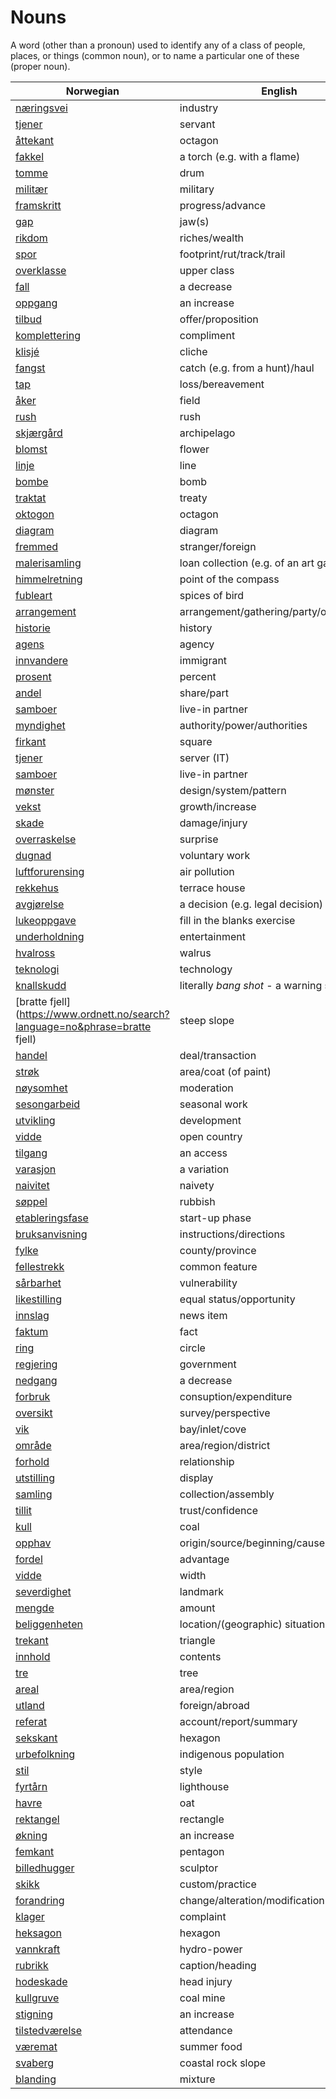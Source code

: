 # Nouns

A word (other than a pronoun) used to identify any of a class of people, places, or things (common noun), or to name a particular one of these (proper noun).

| Norwegian | English | Gender |
| --- | --- | --- |
| [næringsvei](https://www.ordnett.no/search?language=no&phrase=næringsvei) | industry | m |
| [tjener](https://www.ordnett.no/search?language=no&phrase=tjener) | servant | m |
| [åttekant](https://www.ordnett.no/search?language=no&phrase=åttekant) | octagon | m |
| [fakkel](https://www.ordnett.no/search?language=no&phrase=fakkel) | a torch (e.g. with a flame) | m |
| [tomme](https://www.ordnett.no/search?language=no&phrase=tomme) | drum | m |
| [militær](https://www.ordnett.no/search?language=no&phrase=militær) | military | m |
| [framskritt](https://www.ordnett.no/search?language=no&phrase=framskritt) | progress/advance | i |
| [gap](https://www.ordnett.no/search?language=no&phrase=gap) | jaw(s) | m |
| [rikdom](https://www.ordnett.no/search?language=no&phrase=rikdom) | riches/wealth | m |
| [spor](https://www.ordnett.no/search?language=no&phrase=spor) | footprint/rut/track/trail | i |
| [overklasse](https://www.ordnett.no/search?language=no&phrase=overklasse) | upper class | m |
| [fall](https://www.ordnett.no/search?language=no&phrase=fall) | a decrease | i |
| [oppgang](https://www.ordnett.no/search?language=no&phrase=oppgang) | an increase | m |
| [tilbud](https://www.ordnett.no/search?language=no&phrase=tilbud) | offer/proposition | i |
| [komplettering](https://www.ordnett.no/search?language=no&phrase=komplettering) | compliment | m |
| [klisjé](https://www.ordnett.no/search?language=no&phrase=klisjé) | cliche | m |
| [fangst](https://www.ordnett.no/search?language=no&phrase=fangst) | catch (e.g. from a hunt)/haul | m |
| [tap](https://www.ordnett.no/search?language=no&phrase=tap) | loss/bereavement | i |
| [åker](https://www.ordnett.no/search?language=no&phrase=åker) | field | m |
| [rush](https://www.ordnett.no/search?language=no&phrase=rush) | rush | i |
| [skjærgård](https://www.ordnett.no/search?language=no&phrase=skjærgård) | archipelago | m |
| [blomst](https://www.ordnett.no/search?language=no&phrase=blomst) | flower | m |
| [linje](https://www.ordnett.no/search?language=no&phrase=linje) | line | m |
| [bombe](https://www.ordnett.no/search?language=no&phrase=bombe) | bomb | m |
| [traktat](https://www.ordnett.no/search?language=no&phrase=traktat) | treaty | m |
| [oktogon](https://www.ordnett.no/search?language=no&phrase=oktogon) | octagon | m |
| [diagram](https://www.ordnett.no/search?language=no&phrase=diagram) | diagram | i |
| [fremmed](https://www.ordnett.no/search?language=no&phrase=fremmed) | stranger/foreign | m |
| [malerisamling](https://www.ordnett.no/search?language=no&phrase=malerisamling) | loan collection (e.g. of an art gallery) | m |
| [himmelretning](https://www.ordnett.no/search?language=no&phrase=himmelretning) | point of the compass | m |
| [fubleart](https://www.ordnett.no/search?language=no&phrase=fubleart) | spices of bird | m/f |
| [arrangement](https://www.ordnett.no/search?language=no&phrase=arrangement) | arrangement/gathering/party/organisation | i |
| [historie](https://www.ordnett.no/search?language=no&phrase=historie) | history | m/f |
| [agens](https://www.ordnett.no/search?language=no&phrase=agens) | agency | m |
| [innvandere](https://www.ordnett.no/search?language=no&phrase=innvandere) | immigrant | m |
| [prosent](https://www.ordnett.no/search?language=no&phrase=prosent) | percent | m |
| [andel](https://www.ordnett.no/search?language=no&phrase=andel) | share/part | m |
| [samboer](https://www.ordnett.no/search?language=no&phrase=samboer) | live-in partner | m |
| [myndighet](https://www.ordnett.no/search?language=no&phrase=myndighet) | authority/power/authorities | m |
| [firkant](https://www.ordnett.no/search?language=no&phrase=firkant) | square | m |
| [tjener](https://www.ordnett.no/search?language=no&phrase=tjener) | server (IT) | m |
| [samboer](https://www.ordnett.no/search?language=no&phrase=samboer) | live-in partner | m |
| [mønster](https://www.ordnett.no/search?language=no&phrase=mønster) | design/system/pattern | i |
| [vekst](https://www.ordnett.no/search?language=no&phrase=vekst) | growth/increase | m |
| [skade](https://www.ordnett.no/search?language=no&phrase=skade) | damage/injury | m |
| [overraskelse](https://www.ordnett.no/search?language=no&phrase=overraskelse) | surprise | m |
| [dugnad](https://www.ordnett.no/search?language=no&phrase=dugnad) | voluntary work | m |
| [luftforurensing](https://www.ordnett.no/search?language=no&phrase=luftforurensing) | air pollution | m |
| [rekkehus](https://www.ordnett.no/search?language=no&phrase=rekkehus) | terrace house | i |
| [avgjørelse](https://www.ordnett.no/search?language=no&phrase=avgjørelse) | a decision (e.g. legal decision) | m |
| [lukeoppgave](https://www.ordnett.no/search?language=no&phrase=lukeoppgave) | fill in the blanks exercise | m |
| [underholdning](https://www.ordnett.no/search?language=no&phrase=underholdning) | entertainment | m |
| [hvalross](https://www.ordnett.no/search?language=no&phrase=hvalross) | walrus | m |
| [teknologi](https://www.ordnett.no/search?language=no&phrase=teknologi) | technology | m |
| [knallskudd](https://www.ordnett.no/search?language=no&phrase=knallskudd) | literally _bang shot_ - a warning shot gun | i |
| [bratte fjell](https://www.ordnett.no/search?language=no&phrase=bratte fjell) | steep slope | m |
| [handel](https://www.ordnett.no/search?language=no&phrase=handel) | deal/transaction | m |
| [strøk](https://www.ordnett.no/search?language=no&phrase=strøk) | area/coat (of paint) | i |
| [nøysomhet](https://www.ordnett.no/search?language=no&phrase=nøysomhet) | moderation | m |
| [sesongarbeid](https://www.ordnett.no/search?language=no&phrase=sesongarbeid) | seasonal work | i |
| [utvikling](https://www.ordnett.no/search?language=no&phrase=utvikling) | development | m |
| [vidde](https://www.ordnett.no/search?language=no&phrase=vidde) | open country | m |
| [tilgang](https://www.ordnett.no/search?language=no&phrase=tilgang) | an access | i |
| [varasjon](https://www.ordnett.no/search?language=no&phrase=varasjon) | a variation | m |
| [naivitet](https://www.ordnett.no/search?language=no&phrase=naivitet) | naivety | m |
| [søppel](https://www.ordnett.no/search?language=no&phrase=søppel) | rubbish | i |
| [etableringsfase](https://www.ordnett.no/search?language=no&phrase=etableringsfase) | start-up phase | m |
| [bruksanvisning](https://www.ordnett.no/search?language=no&phrase=bruksanvisning) | instructions/directions | m |
| [fylke](https://www.ordnett.no/search?language=no&phrase=fylke) | county/province | i |
| [fellestrekk](https://www.ordnett.no/search?language=no&phrase=fellestrekk) | common feature | i |
| [sårbarhet](https://www.ordnett.no/search?language=no&phrase=sårbarhet) | vulnerability | m |
| [likestilling](https://www.ordnett.no/search?language=no&phrase=likestilling) | equal status/opportunity | m |
| [innslag](https://www.ordnett.no/search?language=no&phrase=innslag) | news item | i |
| [faktum](https://www.ordnett.no/search?language=no&phrase=faktum) | fact | i |
| [ring](https://www.ordnett.no/search?language=no&phrase=ring) | circle | m |
| [regjering](https://www.ordnett.no/search?language=no&phrase=regjering) | government | m |
| [nedgang](https://www.ordnett.no/search?language=no&phrase=nedgang) | a decrease | m |
| [forbruk](https://www.ordnett.no/search?language=no&phrase=forbruk) | consuption/expenditure | i |
| [oversikt](https://www.ordnett.no/search?language=no&phrase=oversikt) | survey/perspective | m |
| [vik](https://www.ordnett.no/search?language=no&phrase=vik) | bay/inlet/cove | m |
| [område](https://www.ordnett.no/search?language=no&phrase=område) | area/region/district | i |
| [forhold](https://www.ordnett.no/search?language=no&phrase=forhold) | relationship | i |
| [utstilling](https://www.ordnett.no/search?language=no&phrase=utstilling) | display | m |
| [samling](https://www.ordnett.no/search?language=no&phrase=samling) | collection/assembly | m |
| [tillit](https://www.ordnett.no/search?language=no&phrase=tillit) | trust/confidence | m |
| [kull](https://www.ordnett.no/search?language=no&phrase=kull) | coal | i |
| [opphav](https://www.ordnett.no/search?language=no&phrase=opphav) | origin/source/beginning/cause | i |
| [fordel](https://www.ordnett.no/search?language=no&phrase=fordel) | advantage | m |
| [vidde](https://www.ordnett.no/search?language=no&phrase=vidde) | width | m/f |
| [severdighet](https://www.ordnett.no/search?language=no&phrase=severdighet) | landmark | m |
| [mengde](https://www.ordnett.no/search?language=no&phrase=mengde) | amount | m |
| [beliggenheten](https://www.ordnett.no/search?language=no&phrase=beliggenheten) | location/(geographic) situation | m/f |
| [trekant](https://www.ordnett.no/search?language=no&phrase=trekant) | triangle | m |
| [innhold](https://www.ordnett.no/search?language=no&phrase=innhold) | contents | i |
| [tre](https://www.ordnett.no/search?language=no&phrase=tre) | tree | i |
| [areal](https://www.ordnett.no/search?language=no&phrase=areal) | area/region | i |
| [utland](https://www.ordnett.no/search?language=no&phrase=utland) | foreign/abroad | m |
| [referat](https://www.ordnett.no/search?language=no&phrase=referat) | account/report/summary | i |
| [sekskant](https://www.ordnett.no/search?language=no&phrase=sekskant) | hexagon | m |
| [urbefolkning](https://www.ordnett.no/search?language=no&phrase=urbefolkning) | indigenous population | m |
| [stil](https://www.ordnett.no/search?language=no&phrase=stil) | style | m |
| [fyrtårn](https://www.ordnett.no/search?language=no&phrase=fyrtårn) | lighthouse | i |
| [havre](https://www.ordnett.no/search?language=no&phrase=havre) | oat | m |
| [rektangel](https://www.ordnett.no/search?language=no&phrase=rektangel) | rectangle | i |
| [økning](https://www.ordnett.no/search?language=no&phrase=økning) | an increase | m |
| [femkant](https://www.ordnett.no/search?language=no&phrase=femkant) | pentagon | m |
| [billedhugger](https://www.ordnett.no/search?language=no&phrase=billedhugger) | sculptor | m |
| [skikk](https://www.ordnett.no/search?language=no&phrase=skikk) | custom/practice | m |
| [forandring](https://www.ordnett.no/search?language=no&phrase=forandring) | change/alteration/modification | m |
| [klager](https://www.ordnett.no/search?language=no&phrase=klager) | complaint | m |
| [heksagon](https://www.ordnett.no/search?language=no&phrase=heksagon) | hexagon | m |
| [vannkraft](https://www.ordnett.no/search?language=no&phrase=vannkraft) | hydro-power | m |
| [rubrikk](https://www.ordnett.no/search?language=no&phrase=rubrikk) | caption/heading | m |
| [hodeskade](https://www.ordnett.no/search?language=no&phrase=hodeskade) | head injury | m |
| [kullgruve](https://www.ordnett.no/search?language=no&phrase=kullgruve) | coal mine | m |
| [stigning](https://www.ordnett.no/search?language=no&phrase=stigning) | an increase | m |
| [tilstedværelse](https://www.ordnett.no/search?language=no&phrase=tilstedværelse) | attendance | i |
| [væremat](https://www.ordnett.no/search?language=no&phrase=væremat) | summer food | m |
| [svaberg](https://www.ordnett.no/search?language=no&phrase=svaberg) | coastal rock slope | i |
| [blanding](https://www.ordnett.no/search?language=no&phrase=blanding) | mixture | m |

